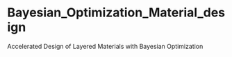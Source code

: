 # Bayesian_Optimization_Material_design
Accelerated Design of Layered Materials with Bayesian Optimization
